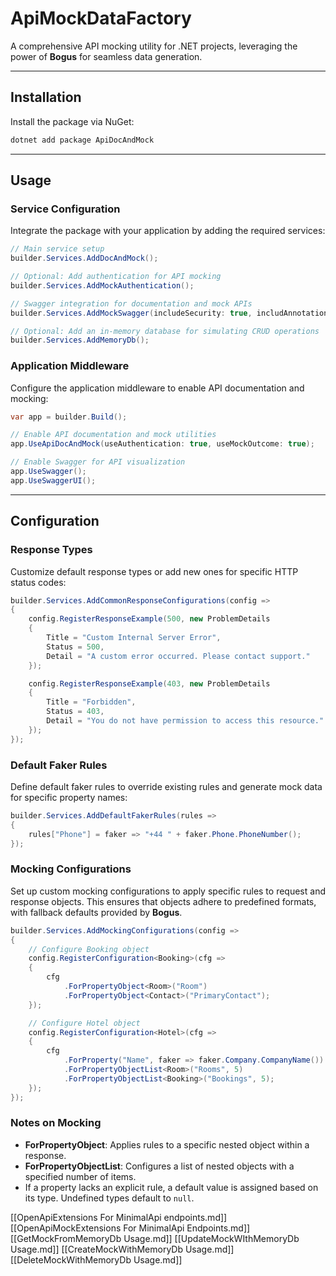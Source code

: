 
# ApiMockDataFactory

A comprehensive API mocking utility for .NET projects, leveraging the power of **Bogus** for seamless data generation.

---

## Installation

Install the package via NuGet:

```bash
dotnet add package ApiDocAndMock
```

---

## Usage

### Service Configuration
Integrate the package with your application by adding the required services:

```csharp
// Main service setup
builder.Services.AddDocAndMock();

// Optional: Add authentication for API mocking
builder.Services.AddMockAuthentication();

// Swagger integration for documentation and mock APIs
builder.Services.AddMockSwagger(includeSecurity: true, includAnnotations: true);

// Optional: Add an in-memory database for simulating CRUD operations
builder.Services.AddMemoryDb();
```

### Application Middleware
Configure the application middleware to enable API documentation and mocking:

```csharp
var app = builder.Build();

// Enable API documentation and mock utilities
app.UseApiDocAndMock(useAuthentication: true, useMockOutcome: true);

// Enable Swagger for API visualization
app.UseSwagger();
app.UseSwaggerUI();
```

---

## Configuration

### Response Types
Customize default response types or add new ones for specific HTTP status codes:

```csharp
builder.Services.AddCommonResponseConfigurations(config =>
{
    config.RegisterResponseExample(500, new ProblemDetails
    {
        Title = "Custom Internal Server Error",
        Status = 500,
        Detail = "A custom error occurred. Please contact support."
    });

    config.RegisterResponseExample(403, new ProblemDetails
    {
        Title = "Forbidden",
        Status = 403,
        Detail = "You do not have permission to access this resource."
    });
});
```

### Default Faker Rules
Define default faker rules to override existing rules and generate mock data for specific property names:

```csharp
builder.Services.AddDefaultFakerRules(rules =>
{
    rules["Phone"] = faker => "+44 " + faker.Phone.PhoneNumber(); 
});
```

### Mocking Configurations
Set up custom mocking configurations to apply specific rules to request and response objects. This ensures that objects adhere to predefined formats, with fallback defaults provided by **Bogus**.

```csharp
builder.Services.AddMockingConfigurations(config =>
{
    // Configure Booking object
    config.RegisterConfiguration<Booking>(cfg =>
    {
        cfg
            .ForPropertyObject<Room>("Room")
            .ForPropertyObject<Contact>("PrimaryContact");
    });

    // Configure Hotel object
    config.RegisterConfiguration<Hotel>(cfg =>
    {
        cfg
            .ForProperty("Name", faker => faker.Company.CompanyName())
            .ForPropertyObjectList<Room>("Rooms", 5)
            .ForPropertyObjectList<Booking>("Bookings", 5);
    });
});
```

### Notes on Mocking
- **ForPropertyObject**: Applies rules to a specific nested object within a response.
- **ForPropertyObjectList**: Configures a list of nested objects with a specified number of items.
- If a property lacks an explicit rule, a default value is assigned based on its type. Undefined types default to `null`.

[[OpenApiExtensions For MinimalApi endpoints.md]]
[[OpenApiMockExtensions For MinimalApi Endpoints.md]]
[[GetMockFromMemoryDb Usage.md]]
[[UpdateMockWIthMemoryDb Usage.md]]
[[CreateMockWithMemoryDb Usage.md]]
[[DeleteMockWithMemoryDb Usage.md]]

